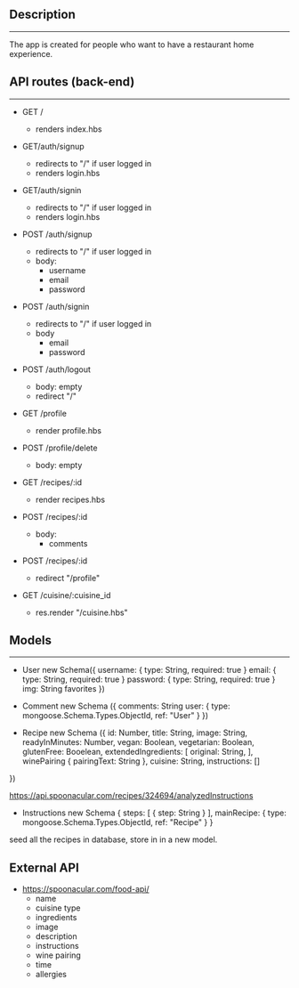 ## Description
<hr>

The app is created for people who want to have a restaurant home experience. 

## API routes (back-end)
<hr>

- GET /
    - renders index.hbs

- GET/auth/signup
    - redirects to "/" if user logged in
    - renders login.hbs

- GET/auth/signin
    - redirects to "/" if user logged in
    - renders login.hbs

- POST /auth/signup
    - redirects to "/" if user logged in
    - body: 
        - username
        - email 
        - password

- POST /auth/signin
    - redirects to "/" if user logged in
    - body
        - email
        - password

- POST /auth/logout
    - body: empty
    - redirect "/"

- GET /profile 
    - render profile.hbs

- POST /profile/delete
    - body: empty

- GET /recipes/:id 
    - render recipes.hbs

- POST /recipes/:id
    - body: 
        - comments

- POST /recipes/:id 
    - redirect "/profile"

- GET /cuisine/:cuisine_id
    - res.render "/cuisine.hbs"




## Models 
<hr>

- User new Schema({
    username: {
        type: String,
        required: true
    }
    email: {
        type: String,
        required: true
    }
    password: {
        type: String,
        required: true
    }
    img: String
    favorites
})

- Comment new Schema ({
    comments: String
    user: {
        type: mongoose.Schema.Types.ObjectId,
        ref: "User"
    }
})



- Recipe new Schema ({
    id: Number,
    title: String,
    image: String,
    readyInMinutes: Number,
    vegan: Boolean,
    vegetarian: Boolean,
    glutenFree: Booelean,
    extendedIngredients: [
        original: String,
    ],
    winePairing {
        pairingText: String
    },
    cuisine: String,
    instructions: []
    
})

https://api.spoonacular.com/recipes/324694/analyzedInstructions
- Instructions new Schema {
    steps: [
        {
            step: String
        }
    ],
    mainRecipe: {
        type: mongoose.Schema.Types.ObjectId,
        ref: "Recipe"
    }
}




seed all the recipes in database, store in in a new model.

## External API
 - https://spoonacular.com/food-api/
    - name 
    - cuisine type
    - ingredients
    - image
    - description 
    - instructions
    - wine pairing
    - time 
    - allergies
